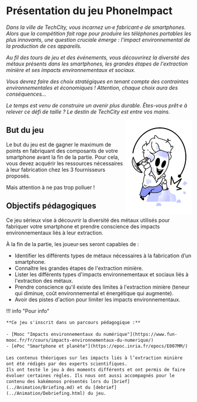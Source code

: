 # Présentation du jeu PhoneImpact

*Dans la ville de TechCity, vous incarnez un·e fabricant·e de smartphones. Alors que la compétition fait rage pour produire les téléphones portables les plus innovants, une question cruciale émerge : l'impact environnemental de la production de ces appareils.*

*Au fil des tours de jeu et des événements, vous découvrirez la diversité des métaux présents dans les smartphones, les grandes étapes de l'extraction minière et ses impacts environnementaux et sociaux.*

*Vous devrez faire des choix stratégiques en tenant compte des contraintes environnementales et économiques ! Attention, chaque choix aura des conséquences...*

*Le temps est venu de construire un avenir plus durable. Êtes-vous prêt·e à relever ce défi de taille ? Le destin de TechCity est entre vos mains.*
  
<img alt="Equipe.png" src="../img/Equipe.png" width="180" align="right" />  

## But du jeu

Le but du jeu est de gagner le maximum de points en fabriquant des composants de votre smartphone avant la fin de la partie. Pour cela, vous devez acquérir les ressources nécessaires à leur fabrication chez les 3 fournisseurs proposés.

Mais attention à ne pas trop polluer !

## Objectifs pédagogiques

Ce jeu sérieux vise à découvrir la diversité des métaux utilisés pour fabriquer votre smartphone et prendre conscience des impacts environnementaux liés à leur extraction.

À la fin de la partie, les joueur·ses seront capables de :
- Identifier les différents types de métaux nécessaires à la fabrication d’un smartphone.
- Connaître les grandes étapes de l'extraction minière.
- Lister les différents types d'impacts environnementaux et sociaux liés à l'extraction des métaux.
- Prendre conscience qu'il existe des limites à l'extraction minière (teneur qui diminue, coût environnemental et énergétique qui augmente).
- Avoir des pistes d'action pour limiter les impacts environnementaux.

!!! info "Pour info"

    **Ce jeu s'inscrit dans un parcours pédagogique :**  
  
    - [Mooc "Impacts environnementaux du numérique"](https://www.fun-mooc.fr/fr/cours/impacts-environnementaux-du-numerique/)  
    - [ePoc "Smartphone et planète"](https://epoc.inria.fr/epocs/E007MM/)  
      
    Les contenus théoriques sur les impacts liés à l’extraction minière ont été rédigés par des experts scientifiques.  
    Ils ont testé le jeu à des moments différents et ont permis de faire évoluer certaines règles. Ils nous ont aussi accompagnés pour le contenu des kakémonos présentés lors du [brief](../Animation/Briefing.md) et du [debrief](../Animation/Debriefing.html) du jeu.
